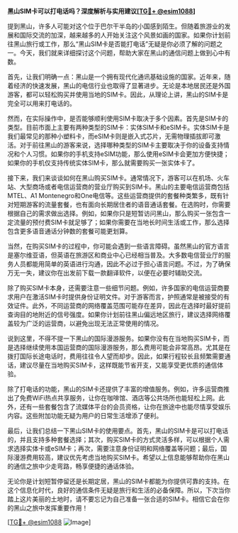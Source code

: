 **黑山SIM卡可以打电话吗？深度解析与实用建议[[TG💪+ @esim1088](https://t.me/s/esim1088)]**

提到黑山，许多人可能对这个位于巴尔干半岛的小国感到陌生。但随着旅游业的发展和国际交流的加深，越来越多的人开始关注这个风景如画的国家。如果你计划前往黑山旅行或工作，那么“黑山SIM卡是否能打电话”无疑是你必须了解的问题之一。今天，我们就来详细探讨这个问题，帮助大家在黑山的通信问题上做到心中有数。

首先，让我们明确一点：黑山是一个拥有现代化通讯基础设施的国家。近年来，随着经济的快速发展，黑山的电信行业也取得了显著进步。无论是本地居民还是外国游客，都可以轻松购买并使用当地的SIM卡。因此，从理论上讲，黑山的SIM卡是完全可以用来打电话的。

然而，在实际操作中，是否能够顺利使用SIM卡取决于多个因素。首先是SIM卡的类型。目前市面上主要有两种类型的SIM卡：实体SIM卡和eSIM卡。实体SIM卡是我们最常见的那种小塑料卡，而eSIM卡则是嵌入式芯片，无需物理插拔即可激活。对于前往黑山的游客来说，选择哪种类型的SIM卡主要取决于你的设备支持情况和个人习惯。如果你的手机支持eSIM功能，那么使用eSIM卡会更加方便快捷；如果你的手机仅支持传统实体SIM卡，那么就需要购买一张实体卡了。

接下来，我们来谈谈如何在黑山购买SIM卡。通常情况下，游客可以在机场、火车站、大型商场或者电信运营商的营业厅购买到SIM卡。黑山的主要电信运营商包括MTEL、A1 Montenegro和One电信等。这些运营商提供的套餐种类繁多，既有针对短期游客的流量套餐，也有面向长期居住者的语音通话套餐。在选购时，你需要根据自己的需求做出选择。例如，如果你只是短暂访问黑山，那么购买一张包含一定流量的预付费SIM卡就足够了；如果你需要在当地长时间生活或工作，那么选择包含更多语音通话分钟数的套餐可能更划算。

当然，在购买SIM卡的过程中，你可能会遇到一些语言障碍。虽然黑山的官方语言是塞尔维亚语，但英语在旅游区和商业中心已经相当普及。大多数电信营业厅的服务人员都能用简单的英语进行沟通，因此不必过于担心语言问题。不过，为了确保万无一失，建议你在出发前下载一款翻译软件，以便在必要时辅助交流。

除了购买SIM卡本身，还需要注意一些细节问题。例如，许多国家的电信运营商要求用户在激活SIM卡时提供身份证明文件。对于游客而言，护照通常是被接受的有效证件。此外，不同运营商的网络覆盖范围可能存在差异，因此在选择时最好提前查询目的地附近的信号强度。如果你计划前往黑山偏远地区旅行，建议选择网络覆盖较为广泛的运营商，以避免出现无法正常使用的情况。

说到这里，不得不提一下黑山的国际漫游服务。如果你没有在当地购买SIM卡，而是选择继续使用本国运营商的国际漫游服务，那么费用可能会非常高昂。尤其是在拨打国际长途电话时，费用往往令人望而却步。因此，如果行程较长且频繁需要通话，建议尽量在当地购买SIM卡，这样既能节省开支，又能享受更优质的通信体验。

除了打电话的功能，黑山的SIM卡还提供了丰富的增值服务。例如，许多运营商推出了免费WiFi热点共享服务，让你在咖啡馆、酒店等公共场所也能轻松上网。此外，还有一些套餐包含了流媒体平台的会员资格，让你在旅途中也能尽情享受娱乐内容。这些附加功能无疑为用户的日常生活增添了便利。

最后，让我们总结一下黑山SIM卡的使用要点。首先，黑山的SIM卡是可以打电话的，并且支持多种套餐选择；其次，购买SIM卡的方式灵活多样，可以根据个人需求选择实体卡或eSIM卡；再次，需要注意身份证明和网络覆盖等问题；最后，国际漫游费用较高，建议优先考虑当地购买SIM卡。希望以上信息能够帮助你在黑山的通信之旅中少走弯路，畅享便捷的通话体验。

无论你是计划短暂停留还是长期定居，黑山的SIM卡都能为你提供可靠的支持。在这个信息化时代，良好的通信条件无疑是旅行和生活的必备保障。所以，下次当你踏上这片美丽的土地时，请不要忘记为自己准备一张合适的SIM卡。相信它会在你的黑山之旅中发挥重要作用！

[[TG💪+ @esim1088](https://t.me/s/esim1088) ![Image](https://i.postimg.cc/4NQfJmqS/Snipaste-2025-05-13-00-14-12.png)]